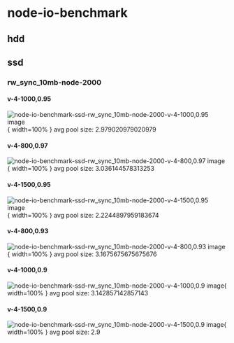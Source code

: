 # node-io-benchmark
## hdd
## ssd
### rw_sync_10mb-node-2000
#### v-4-1000,0.95
![node-io-benchmark-ssd-rw_sync_10mb-node-2000-v-4-1000,0.95 image](figures/node-io-benchmark-ssd-rw_sync_10mb-node-2000-v-4-1000,0.95.png){ width=100% }
avg pool size: 2.979020979020979

#### v-4-800,0.97
![node-io-benchmark-ssd-rw_sync_10mb-node-2000-v-4-800,0.97 image](figures/node-io-benchmark-ssd-rw_sync_10mb-node-2000-v-4-800,0.97.png){ width=100% }
avg pool size: 3.036144578313253

#### v-4-1500,0.95
![node-io-benchmark-ssd-rw_sync_10mb-node-2000-v-4-1500,0.95 image](figures/node-io-benchmark-ssd-rw_sync_10mb-node-2000-v-4-1500,0.95.png){ width=100% }
avg pool size: 2.2244897959183674

#### v-4-800,0.93
![node-io-benchmark-ssd-rw_sync_10mb-node-2000-v-4-800,0.93 image](figures/node-io-benchmark-ssd-rw_sync_10mb-node-2000-v-4-800,0.93.png){ width=100% }
avg pool size: 3.1675675675675676

#### v-4-1000,0.9
![node-io-benchmark-ssd-rw_sync_10mb-node-2000-v-4-1000,0.9 image](figures/node-io-benchmark-ssd-rw_sync_10mb-node-2000-v-4-1000,0.9.png){ width=100% }
avg pool size: 3.142857142857143

#### v-4-1500,0.9
![node-io-benchmark-ssd-rw_sync_10mb-node-2000-v-4-1500,0.9 image](figures/node-io-benchmark-ssd-rw_sync_10mb-node-2000-v-4-1500,0.9.png){ width=100% }
avg pool size: 2.9

